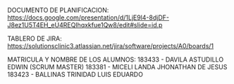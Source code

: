 DOCUMENTO DE PLANIFICACION: https://docs.google.com/presentation/d/1LjE9l4-8djDF-J8ez1U5T4EH_eU4REQIhqxkfue1Qw8/edit#slide=id.p

TABLERO DE JIRA: https://solutionsclinic3.atlassian.net/jira/software/projects/A0/boards/1

MATRICULA Y NOMBRE DE LOS ALUMNOS: 183433 - DAVILA ASTUDILLO EDWIN (SCRUM MASTER) 183381 - MICELI LANDA JHONATHAN DE JESUS 183423 - BALLINAS TRINIDAD LUIS EDUARDO
